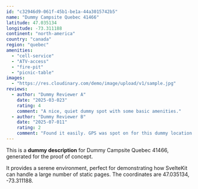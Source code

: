 ```yaml
---
id: "c32946d9-061f-45b1-be1a-44a3015742b5"
name: "Dummy Campsite Quebec 41466"
latitude: 47.035134
longitude: -73.311188
continent: "north-america"
country: "canada"
region: "quebec"
amenities:
  - "cell-service"
  - "ATV-access"
  - "fire-pit"
  - "picnic-table"
images:
  - "https://res.cloudinary.com/demo/image/upload/v1/sample.jpg"
reviews:
  - author: "Dummy Reviewer A"
    date: "2025-03-023"
    rating: 4
    comment: "A nice, quiet dummy spot with some basic amenities."
  - author: "Dummy Reviewer B"
    date: "2025-07-011"
    rating: 2
    comment: "Found it easily. GPS was spot on for this dummy location."
---
```


This is a **dummy description** for Dummy Campsite Quebec 41466, generated for the proof of concept.

It provides a serene environment, perfect for demonstrating how SvelteKit can handle a large number of static pages. The coordinates are 47.035134, -73.311188.
